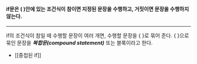 #### if문은 ( )안에 있는 조건식이 참이면 지정된 문장을 수행하고, 거짓이면 문장을 수행하지 않는다. ####
____
if의 조건식이 참일 때 수행할 문장이 여러 개면, 수행할 문장을 { }로 묶어 준다.
{ }으로 묶인 문장을 ***복합문(compound statement)*** 또는 블록이라고 한다.


- [[중첩된 if]]